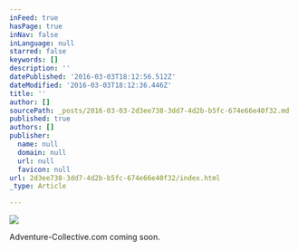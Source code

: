 ```yaml
---
inFeed: true
hasPage: true
inNav: false
inLanguage: null
starred: false
keywords: []
description: ''
datePublished: '2016-03-03T18:12:56.512Z'
dateModified: '2016-03-03T18:12:36.446Z'
title: ''
author: []
sourcePath: _posts/2016-03-03-2d3ee738-3dd7-4d2b-b5fc-674e66e40f32.md
published: true
authors: []
publisher:
  name: null
  domain: null
  url: null
  favicon: null
url: 2d3ee738-3dd7-4d2b-b5fc-674e66e40f32/index.html
_type: Article

---
```

![](https://the-grid-user-content.s3-us-west-2.amazonaws.com/334f96f3-0f6d-4961-a1e6-6a766a62f8ca.jpg)

Adventure-Collective.com coming soon.